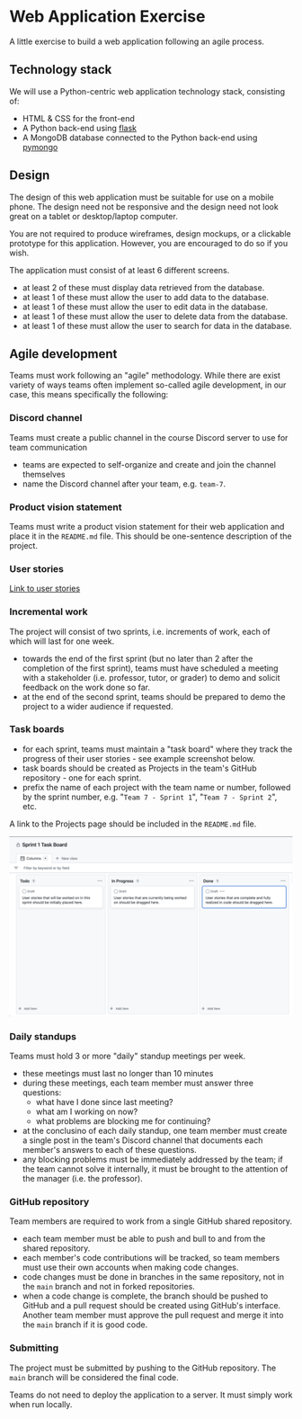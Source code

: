 # Web Application Exercise

A little exercise to build a web application following an agile process.

## Technology stack

We will use a Python-centric web application technology stack, consisting of:

- HTML & CSS for the front-end
- A Python back-end using [flask](https://flask.palletsprojects.com/en/2.2.x/)
- A MongoDB database connected to the Python back-end using [pymongo](https://pymongo.readthedocs.io/en/stable/)

## Design

The design of this web application must be suitable for use on a mobile phone. The design need not be responsive and the design need not look great on a tablet or desktop/laptop computer.

You are not required to produce wireframes, design mockups, or a clickable prototype for this application. However, you are encouraged to do so if you wish.

The application must consist of at least 6 different screens.

- at least 2 of these must display data retrieved from the database.
- at least 1 of these must allow the user to add data to the database.
- at least 1 of these must allow the user to edit data in the database.
- at least 1 of these must allow the user to delete data from the database.
- at least 1 of these must allow the user to search for data in the database.

## Agile development

Teams must work following an "agile" methodology. While there are exist variety of ways teams often implement so-called agile development, in our case, this means specifically the following:

### Discord channel

Teams must create a public channel in the course Discord server to use for team communication

- teams are expected to self-organize and create and join the channel themselves
- name the Discord channel after your team, e.g. `team-7`.

### Product vision statement

Teams must write a product vision statement for their web application and place it in the `README.md` file. This should be one-sentence description of the project.

### User stories
[Link to user stories](https://github.com/software-students-fall2023/2-web-app-exercise-team-team-team/issues)

### Incremental work

The project will consist of two sprints, i.e. increments of work, each of which will last for one week.

- towards the end of the first sprint (but no later than 2 after the completion of the first sprint), teams must have scheduled a meeting with a stakeholder (i.e. professor, tutor, or grader) to demo and solicit feedback on the work done so far.
- at the end of the second sprint, teams should be prepared to demo the project to a wider audience if requested.

### Task boards

- for each sprint, teams must maintain a "task board" where they track the progress of their user stories - see example screenshot below.
- task boards should be created as Projects in the team's GitHub repository - one for each sprint.
- prefix the name of each project with the team name or number, followed by the sprint number, e.g. "`Team 7 - Sprint 1`", "`Team 7 - Sprint 2`", etc.

A link to the Projects page should be included in the `README.md` file.

![simple task board](images/simple-task-board.png)

### Daily standups

Teams must hold 3 or more "daily" standup meetings per week.

- these meetings must last no longer than 10 minutes
- during these meetings, each team member must answer three questions:
  - what have I done since last meeting?
  - what am I working on now?
  - what problems are blocking me for continuing?
- at the conclusino of each daily standup, one team member must create a single post in the team's Discord channel that documents each member's answers to each of these questions.
- any blocking problems must be immediately addressed by the team; if the team cannot solve it internally, it must be brought to the attention of the manager (i.e. the professor).

### GitHub repository

Team members are required to work from a single GitHub shared repository.

- each team member must be able to push and bull to and from the shared repository.
- each member's code contributions will be tracked, so team members must use their own accounts when making code changes.
- code changes must be done in branches in the same repository, not in the `main` branch and not in forked repositories.
- when a code change is complete, the branch should be pushed to GitHub and a pull request should be created using GitHub's interface. Another team member must approve the pull request and merge it into the `main` branch if it is good code.

### Submitting

The project must be submitted by pushing to the GitHub repository. The `main` branch will be considered the final code.

Teams do not need to deploy the application to a server. It must simply work when run locally.
